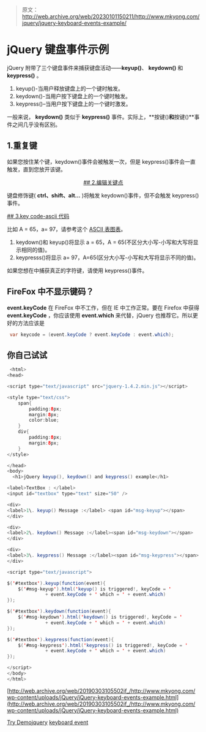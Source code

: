 > 原文：<http://web.archive.org/web/20230101150211/http://www.mkyong.com/jquery/jquery-keyboard-events-example/>

# jQuery 键盘事件示例

jQuery 附带了三个键盘事件来捕获键盘活动——**keyup()**、 **keydown()** 和 **keypress()** 。

1.  keyup()-当用户释放键盘上的一个键时触发。
2.  keydown()-当用户按下键盘上的一个键时触发。
3.  keypress()–当用户按下键盘上的一个键时激发。

一般来说， **keydown()** 类似于 **keypress()** 事件。实际上，**按键()**和**按键()**事件之间几乎没有区别。

## 1.重复键

如果您按住某个键，keydown()事件会被触发一次，但是 keypress()事件会一直触发，直到您放开该键。

 <ins class="adsbygoogle" style="display:block; text-align:center;" data-ad-format="fluid" data-ad-layout="in-article" data-ad-client="ca-pub-2836379775501347" data-ad-slot="6894224149">## 2.编辑关键点

键盘修饰键( **ctrl、shift、alt…** )将触发 keydown()事件，但不会触发 keypress()事件。

 <ins class="adsbygoogle" style="display:block" data-ad-client="ca-pub-2836379775501347" data-ad-slot="8821506761" data-ad-format="auto" data-ad-region="mkyongregion">## 3.key code-ascii 代码

比如 A = 65，a= 97，请参考这个 [ASCII 表图表](http://web.archive.org/web/20190303105502/http://www.asciitable.com/)。

1.  keydown()和 keyup()将显示 a = 65，A = 65(不区分大小写-小写和大写将显示相同的值)。
2.  keypresss()将显示 a= 97，A=65(区分大小写-小写和大写将显示不同的值)。

如果您想在中捕获真正的字符键，请使用 keypress()事件。

## FireFox 中不显示键码？

**event.keyCode** 在 FireFox 中不工作，但在 IE 中工作正常。要在 Firefox 中获得 **event.keyCode** ，你应该使用 **event.which** 来代替，jQuery 也推荐它。所以更好的方法应该是

```java
 var keycode = (event.keyCode ? event.keyCode : event.which); 
```

## 你自己试试

```java
 <html>
<head>

<script type="text/javascript" src="jquery-1.4.2.min.js"></script>

<style type="text/css">
	span{
		padding:8px;
		margin:8px;
		color:blue;
	}
	div{
		padding:8px;
		margin:8px;
	}
</style>

</head>
<body>
  <h1>jQuery keyup(), keydown() and keypress() example</h1>

<label>TextBox : </label>
<input id="textbox" type="text" size="50" />

<div>
<label>1\. keyup() Message :</label> <span id="msg-keyup"></span>
</div>

<div>
<label>2\. keydown() Message :</label><span id="msg-keydown"></span>
</div>

<div>
<label>3\. keypress() Message :</label><span id="msg-keypress"></span>
</div>

<script type="text/javascript">

$('#textbox').keyup(function(event){
	$('#msg-keyup').html('keyup() is triggered!, keyCode = ' 
              + event.keyCode + ' which = ' + event.which)
});

$('#textbox').keydown(function(event){
	$('#msg-keydown').html('keydown() is triggered!, keyCode = ' 
              + event.keyCode + ' which = ' + event.which)
});

$('#textbox').keypress(function(event){
	$('#msg-keypress').html('keypress() is triggered!, keyCode = ' 
              + event.keyCode + ' which = ' + event.which)
});

</script>
</body>
</html> 
```

[http://web.archive.org/web/20190303105502if_/http://www.mkyong.com/wp-content/uploads/jQuery/jQuery-keyboard-events-example.html](http://web.archive.org/web/20190303105502if_/http://www.mkyong.com/wp-content/uploads/jQuery/jQuery-keyboard-events-example.html)

[Try Demo](http://web.archive.org/web/20190303105502/http://www.mkyong.com/wp-content/uploads/jQuery/jQuery-keyboard-events-example.html)[jquery](http://web.archive.org/web/20190303105502/http://www.mkyong.com/tag/jquery/) [keyboard event](http://web.archive.org/web/20190303105502/http://www.mkyong.com/tag/keyboard-event/)







